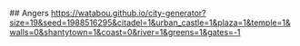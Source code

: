 

## Angers
https://watabou.github.io/city-generator?size=19&seed=1988516295&citadel=1&urban_castle=1&plaza=1&temple=1&walls=0&shantytown=1&coast=0&river=1&greens=1&gates=-1